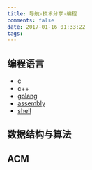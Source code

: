 ```yaml
---
title: 导航-技术分享-编程
comments: false
date: 2017-01-16 01:33:22
tags:
---
```


<i class="icon-code"></i> 编程语言
----------
- [c](http://shenyu.wiki/tags/c/)
- c++
- [golang](http://shenyu.wiki/tags/golang/)
- [assembly](http://shenyu.wiki/tags/assembly/)
- [shell](http://shenyu.wiki/tags/shell/)


<i class="icon-code"></i>数据结构与算法
----------

<i class="icon-code"></i>ACM
----------

